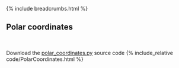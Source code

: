 {% include breadcrumbs.html %}

## Polar coordinates
<div class="header_line"><br/></div>

Download the [polar_coordinates.py](code/polar_coordinates.py) source code
{% include_relative code/PolarCoordinates.html %}
